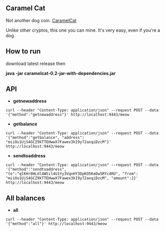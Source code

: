 ## Caramel Cat

Not another dog coin. [CaramelCat](https://caramelcat.org/)

Unlike other cryptos, this one you can mine. It's very easy, even if you're a dog.

## How to run

download latest release then

**java -jar caramelcat-0.2-jar-with-dependencies.jar**

## API

* **getnewaddress**

```
curl --header "Content-Type: application/json" --request POST --data '{"method":"getnewaddress"}' http://localhost:9443/meow
```

* **getbalance**

```
curl --header "Content-Type: application/json" --request POST --data '{"method":"getbalance", "address": "miiOu1UjS4GCZ9kTTEHwwX7Fawex3kI9y72axqiDzcM"}' http://localhost:9443/meow
```

* **sendtoaddress**

```
curl --header "Content-Type: application/json" --request POST --data '{"method":"sendtoaddress", "to":"qlKHr8HLdl4WSil4U1Yy3VqnHY3DpKO5KeDw5RYc4RU", "from": "miiOu1UjS4GCZ9kTTEHwwX7Fawex3kI9y72axqiDzcM", "amount":2}' http://localhost:9443/meow
```

## All balances

* **all**

```
curl --header "Content-Type: application/json" --request POST --data '{"method":"all"}' http://localhost:9443/meow
```

